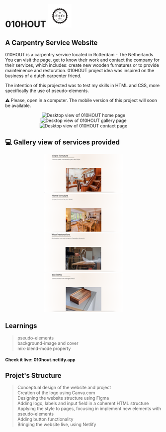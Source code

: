 # 010HOUT  <img src="/assets/images/logo.png" width="15%" alt="logo">

## A Carpentry Service Website

010HOUT is a carpentry service located in Rotterdam - The Netherlands. You can visit the page, get to know their work and contact the company for their services, which includes: create new wooden furnatures or to provide mainteinence and restoration. 
010HOUT project idea was inspired on the business of a dutch carpenter friend.

The intention of this projected was to test my skills in HTML and CSS, more specifically the use of pseudo-elements.

:warning: Please, open in a computer. The mobile version of this project will soon be available.

<div align="center">
  <img src="/assets/images/screenshots/screen-hero-home.png" width="50%" alt="Desktop view of 010HOUT home page">
</div>

<div align="center">
  <img src="/assets/images/screenshots/screen-hero-gallery.png" width="50%" alt="Desktop view of 010HOUT gallery page">
</div>

<div align="center">
  <img src="/assets/images/screenshots/screen-hero-contact.png" width="50%" alt="Desktop view of 010HOUT contact page">
</div>

## :computer: Gallery view of services provided

<div align="center">
  <img src="/assets/images/screenshots/screen-ship.png" width="50%" alt="Desktop view of service for ships">
</div>

<div align="center">
  <img src="/assets/images/screenshots/screen-furnuture.png" width="50% alt="Desktop view of services for home furtunure">
</div>

<div align="center">
  <img src="/assets/images/screenshots/screen-renovations.png" width="50%" alt="Desktop view of services for renovations">
</div>

<div align="center">
  <img src="/assets/images/screenshots/screen-eco.png" width="50%" alt="Desktop view of eco-items">
</div>

## Learnings
>pseudo-elements</br>
>background-image and cover</br>
>mix-blend-mode property</br>

#### Check it live: 010hout.netlify.app

## Projet's Structure

>Conceptual design of the website and project</br>
>Creation of the logo using Canva.com</br>
>Designing the website structure using Figma</br>
>Adding logo, labels and input field in a coherent HTML structure</br>
>Applying the style to pages, focusing in implement new elements with pseudo-elements</br>
>Adding button functionality</br>
>Bringing the website live, using Netlify</br>
